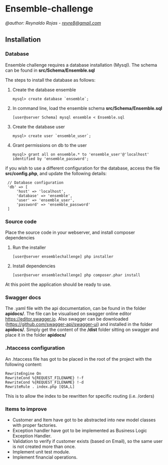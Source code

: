 # Ensemble-challenge
###### @author: Reynaldo Rojas - reyre8@gmail.com
## Installation
### Database

Ensemble challenge requires a database installation (Mysql).
The schema can be found in **src/Schema/Ensemble.sql**

The steps to install the database as follows:

1. Create the database ensemble
   ```
   mysql> create database `ensemble`;
   ```
2. In command line, load the ensemble schema **src/Schema/Ensemble.sql**
   ```
   [user@server Schema] mysql ensemble < Ensemble.sql
   ```    
   
3. Create the database user
   ```
   mysql> create user `ensemble_user`;
   ```
4. Grant permissions on db to the user
   ```
   mysql> grant all on ensemble.* to 'ensemble_user'@'localhost' identified by 'ensemble_password';
   ```

if you wish to use a different configuration for the database, access the file **src/config.php**, and
update the following details:
   ```
    // Database configuration
    'db' => [
        'host' => 'localhost',
        'database' => 'ensemble',
        'user' => 'ensemble_user',
        'password' => 'ensemble_password'
    ] 
   ```

### Source code
Place the source code in your webserver, and install composer dependencies 

1. Run the installer
   ```
   [user@server ensemblechallenge] php installer
   ```
2. Install dependencies
   ```
   [user@server ensemblechallenge] php composer.phar install
   ```

At this point the application should be ready to use.

### Swagger docs
The .yaml file with the api documentation, can be found in the folder **apidocs/**. The file can be visualised on swagger online editor https://editor.swagger.io. Also swagger can be downloaded (https://github.com/swagger-api/swagger-ui) and installed in the folder **apidocs/**. Simply get the content of the **/dist** folder sitting on swagger and place it in the folder **apidocs/**

### .htaccess configuration
An .htaccess file has got to be placed in the root of the project with the following content:

   ```
   RewriteEngine On
   RewriteCond %{REQUEST_FILENAME} !-f
   RewriteCond %{REQUEST_FILENAME} !-d
   RewriteRule . index.php [QSA,L]
   ```
This is to allow the index to be rewritten for specific routing (i.e. /orders)

### Items to improve

- Customer and Item have got to be abstracted into new model classes with proper factories.
- Exception handler have got to be implemented as Business Logic Exception Handler.
- Validation to verify if customer exists (based on Email), so the same user is not created more than once.
- Implement unit test module.
- Implement financial operations.
